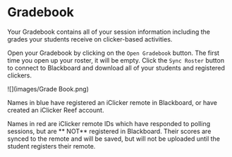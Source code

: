 # Gradebook

Your Gradebook contains all of your session information including the grades your students receive on clicker-based activities.

Open your Gradebook by clicking on the `Open Gradebook` button. The first time you open up your roster, it will be empty. Click the `Sync Roster` button to connect to Blackboard and download all of your students and registered clickers.

![](images/Grade Book.png)

Names in blue have registered an iClicker remote in Blackboard, or have created an iClicker Reef account. 

Names in red are iClicker remote IDs which have responded to polling sessions, but are ** NOT** registered in Blackboard. Their scores are synced to the remote and will be saved, but will not be uploaded until the student registers their remote.

